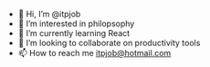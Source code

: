 - 👋 Hi, I’m @itpjob
- 👀 I’m interested in philopsophy
- 🌱 I’m currently learning React
- 💞️ I’m looking to collaborate on productivity tools
- 📫 How to reach me itpjob@hotmail.com

<!---
itpjob/itpjob is a ✨ special ✨ repository because its `README.md` (this file) appears on your GitHub profile.
You can click the Preview link to take a look at your changes.
--->

